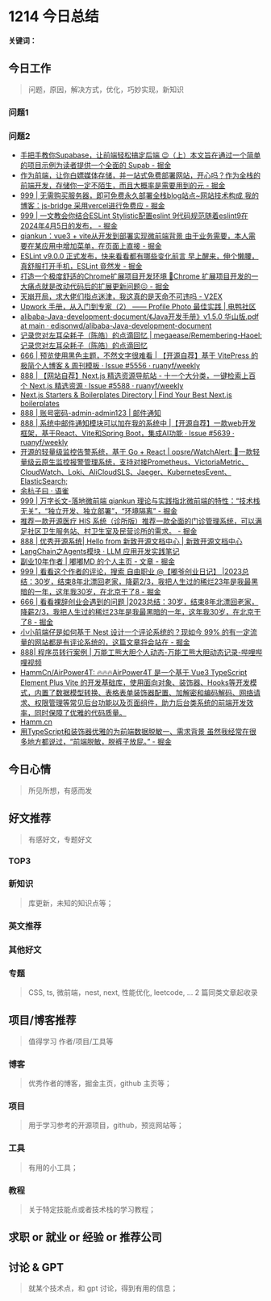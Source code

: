 
# 1214 今日总结




**关键词：** 


## 今日工作
> 问题，原因，解决方式，优化，巧妙实现，新知识

### 问题1


### 问题2


- [手把手教你Supabase，让前端轻松搞定后端 😉（上）本文旨在通过一个简单的项目示例为读者提供一个全面的 Supab - 掘金](https://juejin.cn/post/7393533304504713267)
- [作为前端，让你白嫖媒体存储，并一站式免费部署网站，开心吗？作为全栈的前端开发，存储你一定不陌生，而且大概率是需要用到的元 - 掘金](https://juejin.cn/post/7363091659103502371)
- [999 | 无需购买服务器，即可免费永久部署全栈blog站点~网站技术构成 我的博客：js-bridge 采用vercel进行免费应 - 掘金](https://juejin.cn/post/7431576046480900122)
- [999 | 一文教会你结合ESLint Stylistic配置eslint 9代码规范随着eslint9在2024年4月5日的发布， - 掘金](https://juejin.cn/post/7409136964320067647?share_token=08b160f8-89c0-4d72-9d8d-eff6a7e984b9)
- [qiankun：vue3 + vite从开发到部署实现微前端背景 由于业务需要，本人需要在某应用中增加菜单，在页面上直接 - 掘金](https://juejin.cn/post/7216536069285429285)
- [ESLint v9.0.0 正式发布，快来看看都有哪些变化前言 早上醒来，伸个懒腰，真舒服打开手机，ESLint 竟然发 - 掘金](https://juejin.cn/post/7355096015583920128)
- [打造一个极度舒适的Chrome扩展项目开发环境 🚀Chrome 扩展项目开发的一大痛点就是改动代码后的扩展更新问题😖 - 掘金](https://juejin.cn/post/7312759727994060839)
- [天崩开局，求大佬们指点迷津，我这真的是天命不可违吗 - V2EX](https://www.v2ex.com/t/1094810#reply135)
- [Upwork 手册，从入门到专家（2） —— Profile Photo 最佳实践 | 电鸭社区](https://eleduck.com/posts/XNfKro)
- [alibaba-Java-development-document/《Java开发手册》v1.5.0 华山版.pdf at main · edisonwd/alibaba-Java-development-document](https://github.com/edisonwd/alibaba-Java-development-document/blob/main/%E3%80%8AJava%E5%BC%80%E5%8F%91%E6%89%8B%E5%86%8C%E3%80%8Bv1.5.0%20%E5%8D%8E%E5%B1%B1%E7%89%88.pdf)
- [记录您对左耳朵耗子（陈皓）的点滴回忆 | megaease/Remembering-Haoel: 记录您对左耳朵耗子（陈皓）的点滴回忆](https://github.com/megaease/Remembering-Haoel)
- [666 | 预览使用黑色主题，不然文字很难看 | 【开源自荐】基于 VitePress 的极简个人博客 & 周刊模板 · Issue #5556 · ruanyf/weekly](https://github.com/ruanyf/weekly/issues/5556)
- [888 | 【网站自荐】Next.js 精选资源导航站 - 十一个大分类，一键检索上百个 Next.js 精选资源 · Issue #5588 · ruanyf/weekly](https://github.com/ruanyf/weekly/issues/5588)
- [Next.js Starters & Boilerplates Directory | Find Your Best Next.js boilerplates](https://nextjs.batchtool.com/category/starter)
- [888 | 账号密码-admin-admin123 | 邮件通知](https://xryder.cn/sys/mail)
- [888 | 系统中邮件通知模块可以加在我的系统中 |【开源自荐】一款web开发框架，基于React、Vite和Spring Boot，集成AI功能 · Issue #5639 · ruanyf/weekly](https://github.com/ruanyf/weekly/issues/5639)
- [开源的轻量级监控告警系统，基于 Go + React | opsre/WatchAlert: 🚀一款轻量级云原生监控报警管理系统，支持对接Prometheus、VictoriaMetric、CloudWatch、Loki、AliCloudSLS、Jaeger、KubernetesEvent、ElasticSearch;](https://github.com/opsre/WatchAlert)
- [余杭子曰 · 语雀](https://www.yuque.com/yuhangziyue)
- [999 | 万字长文-落地微前端 qiankun 理论与实践指北微前端的特性：“技术栈无关”，“独立开发、独立部署”，“环境隔离” - 掘金](https://juejin.cn/post/7069566144750813197#heading-0)
- [推荐一款开源医疗 HIS 系统（诊所版）推荐一款全面的门诊管理系统，可以满足社区卫生服务站、村卫生室及民营诊所的需求。 - 掘金](https://juejin.cn/post/7436189729551138852)
- [888 | 优秀开源系统| Hello from 新致开源文档中心 | 新致开源文档中心](https://doc.openhis.org.cn/)
- [LangChain之Agents模块 · LLM 应用开发实践笔记](https://aitutor.liduos.com/02-langchain/02-2-2.html)
- [副业10年作者 | 嘟嘟MD 的个人主页 - 文章 - 掘金](https://juejin.cn/user/3368559354851470/posts)
- [999 | 看看这个作者的评论，搜索 自由职业 @【嘟爷创业日记】  |2023总结：30岁，结束8年北漂回老家，降薪2/3，我把人生过的稀烂23年是我最黑暗的一年，这年我30岁，在北京干了8 - 掘金](https://juejin.cn/post/7330439494666453018#heading-6)
- [666 | 看看裸辞创业会遇到的问题 |2023总结：30岁，结束8年北漂回老家，降薪2/3，我把人生过的稀烂23年是我最黑暗的一年，这年我30岁，在北京干了8 - 掘金](https://juejin.cn/post/7330439494666453018)
- [小小前端仔是如何基于 Nest 设计一个评论系统的？现如今 99% 的有一定流量的网站都是有评论系统的，这篇文章将会站在 - 掘金](https://juejin.cn/post/7441035254284615718)
- [888| 程序员转行案例  | 万能工熊大胆个人动态-万能工熊大胆动态记录-哔哩哔哩视频](https://space.bilibili.com/591831345/dynamic)
- [HammCn/AirPower4T: 🔥🔥🔥AirPower4T 是一个基于 Vue3 TypeScript Element Plus Vite 的开发基础库，使用面向对象、装饰器、Hooks等开发模式，内置了数据模型转换、表格表单装饰器配置、加解密和编码解码、网络请求、权限管理等常见后台功能以及页面组件，助力后台类系统的前端开发效率，同时保障了优雅的代码质量。](https://github.com/HammCn/AirPower4T)
- [Hamm.cn](https://hamm.cn/)
- [用TypeScript和装饰器优雅的为前端数据脱敏一、需求背景 虽然我经常在很多地方都说过，“前端脱敏，脱裤子放屁。” - 掘金](https://juejin.cn/post/7438554047248171019)


## 今日心情
> 所见所想，有感而发


## 好文推荐
> 有感好文，专题好文

### TOP3


### 新知识
> 库更新，未知的知识点等；

### 英文推荐



### 其他好文


### 专题
> CSS, ts, 微前端，nest, next, 性能优化, leetcode, ... 2 篇同类文章起收录


## 项目/博客推荐
> 值得学习 作者/项目/工具等

### 博客
> 优秀作者的博客，掘金主页，github 主页等；


### 项目
> 用于学习参考的开源项目，github，预览网站等；

### 工具
> 有用的小工具；

### 教程
> 关于特定技能点或者技术栈的学习教程；


## 求职 or 就业 or 经验 or 推荐公司


## 讨论 & GPT
> 就某个技术点，和 gpt 讨论，得到有用的信息；
